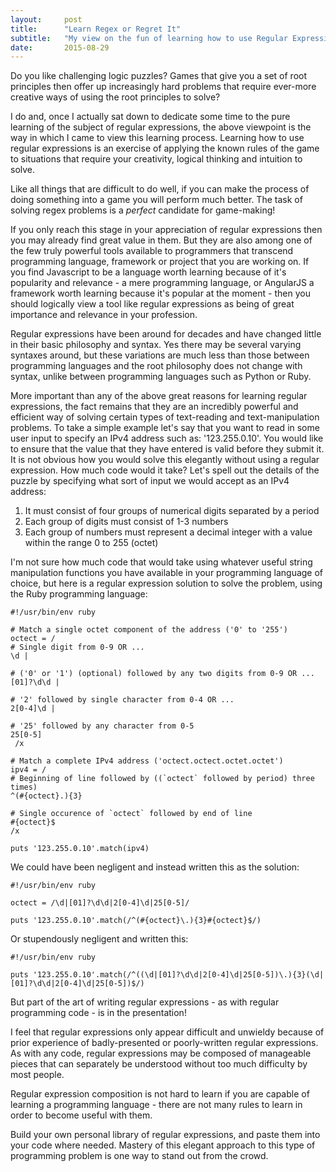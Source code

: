 ```yaml
---
layout:     post
title:      "Learn Regex or Regret It"
subtitle:   "My view on the fun of learning how to use Regular Expressions"
date:       2015-08-29
---
```


Do you like challenging logic puzzles? Games that give you a set of root principles then offer up increasingly hard
problems that require ever-more creative ways of using the root principles to solve?

I do and, once I actually sat down to dedicate some time to the pure learning of the subject of regular expressions, the
above viewpoint is the way in which I came to view this learning process. Learning how to use regular expressions is an exercise of
applying the known rules of the game to situations that require your creativity, logical thinking and intuition to solve.

Like all things that are difficult to do well, if you can make the process of doing something into a game you will perform
much better. The task of solving regex problems is a <em>perfect</em> candidate for game-making!

If you only reach this stage in your appreciation of regular expressions then you may already find great value in them. But they
are also among one of the few truly powerful tools available to programmers that transcend programming language, framework
or project that you are working on. If you find Javascript to be a language worth learning because of it's popularity
and relevance - a mere programming language, or AngularJS a framework worth learning because it's popular at the
moment - then you should logically view a tool like regular expressions as being of great importance and relevance in your profession.

Regular expressions have been around for decades and have changed little in their basic philosophy and syntax. Yes there
may be several varying syntaxes around, but these variations are much less than those between programming languages and the root philosophy
does not change with syntax, unlike between programming languages such as Python or Ruby.

More important than any of the above great reasons for learning regular expressions, the fact remains that they
are an incredibly powerful and efficient way of solving certain types of text-reading and text-manipulation problems.
To take a simple example let's say that you want to read in some user input to specify an IPv4 address such as: '123.255.0.10'.
You would like to ensure that the value that they have entered is valid before they submit it. It is not obvious how you would solve this elegantly
without using a regular expression. How much code would it take? Let's spell out the details of the puzzle by specifying
what sort of input we would accept as an IPv4 address:

1. It must consist of four groups of numerical digits separated by a period
2. Each group of digits must consist of 1-3 numbers
3. Each group of numbers must represent a decimal integer with a value within the range 0 to 255 (octet)

I'm not sure how much code that would take using whatever useful string manipulation functions you have available in
your programming language of choice, but here is a regular expression solution to solve the problem, using the Ruby
programming language:

<pre><code class="ruby">#!/usr/bin/env ruby

# Match a single octet component of the address ('0' to '255')
octect = /
# Single digit from 0-9 OR ...
\d |

# ('0' or '1') (optional) followed by any two digits from 0-9 OR ...
[01]?\d\d |

# '2' followed by single character from 0-4 OR ...
2[0-4]\d |

# '25' followed by any character from 0-5
25[0-5]
 /x

# Match a complete IPv4 address ('octect.octect.octet.octet')
ipv4 = /
# Beginning of line followed by ((`octect` followed by period) three times)
^(#{octect}.){3}

# Single occurence of `octect` followed by end of line
#{octect}$
/x

puts '123.255.0.10'.match(ipv4)
</code></pre>

We could have been negligent and instead written this as the solution:

<pre><code class="ruby">#!/usr/bin/env ruby

octect = /\d|[01]?\d\d|2[0-4]\d|25[0-5]/

puts '123.255.0.10'.match(/^(#{octect}\.){3}#{octect}$/)
</code></pre>

Or stupendously negligent and written this:

<pre><code class="ruby">#!/usr/bin/env ruby

puts '123.255.0.10'.match(/^((\d|[01]?\d\d|2[0-4]\d|25[0-5])\.){3}(\d|[01]?\d\d|2[0-4]\d|25[0-5])$/)
</code></pre>

But part of the art of writing regular expressions - as with regular programming code - is in the presentation!

I feel that regular expressions only appear difficult and unwieldy because of prior experience of badly-presented
or poorly-written regular expressions. As with any code, regular expressions may be composed of manageable pieces that can separately be understood without
too much difficulty by most people.

Regular expression composition is not hard to learn if you are capable of learning a programming language - there are not
many rules to learn in order to become useful with them.

Build your own personal library of regular expressions, and paste them into your code where needed. Mastery of this
elegant approach to this type of programming problem is one way to stand out from the crowd.